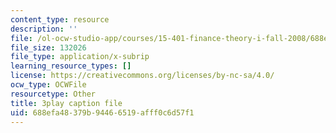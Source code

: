 ```yaml
---
content_type: resource
description: ''
file: /ol-ocw-studio-app/courses/15-401-finance-theory-i-fall-2008/688efa48379b94466519afff0c6d57f1_z2oQe6B1Qa4.srt
file_size: 132026
file_type: application/x-subrip
learning_resource_types: []
license: https://creativecommons.org/licenses/by-nc-sa/4.0/
ocw_type: OCWFile
resourcetype: Other
title: 3play caption file
uid: 688efa48-379b-9446-6519-afff0c6d57f1
---
```

